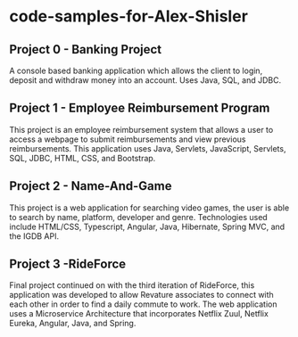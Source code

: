 # code-samples-for-Alex-Shisler

## Project 0 - Banking Project
A console based banking application which allows the client to login, deposit and withdraw money into an account. Uses Java, SQL, and JDBC.

## Project 1 - Employee Reimbursement Program
This project is an employee reimbursement system that allows a user to access a webpage to submit reimbursements and view previous reimbursements.  This application uses Java, Servlets, JavaScript, Servlets, SQL, JDBC, HTML, CSS, and Bootstrap.

## Project 2 - Name-And-Game
This project is a web application for searching video games, the user is able to search by name, platform, developer and genre. 
Technologies used include HTML/CSS, Typescript, Angular, Java, Hibernate, Spring MVC, and the IGDB API.

## Project 3 -RideForce
Final project continued on with the third iteration of RideForce, this application was developed to allow Revature associates to connect with each other in order to find a daily commute to work. The web application uses a Microservice Architecture that incorporates Netflix Zuul, Netflix Eureka, Angular, Java, and Spring.
